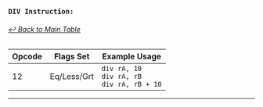### `DIV Instruction:`
###### [↩ Back to Main Table](../README.md)

| Opcode | Flags Set    | Example Usage |
|--------|-------------|---------------|
| 12     | Eq/Less/Grt | `div rA, 10` <br> `div rA, rB` <br> `div rA, rB + 10` |
---